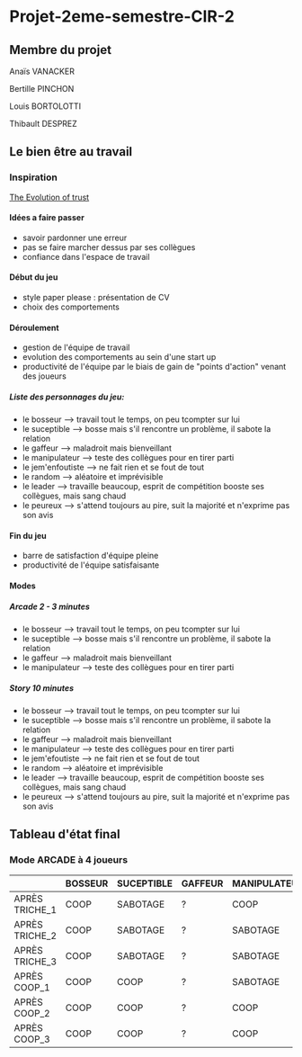 # Projet-2eme-semestre-CIR-2


## Membre du projet 
Anaïs VANACKER 

Bertille PINCHON

Louis BORTOLOTTI

Thibault DESPREZ

## Le bien être au travail
	
### Inspiration
[The Evolution of trust](http://ayowel.github.io/trust/)

#### Idées a faire passer
- savoir pardonner une erreur
- pas se faire marcher dessus par ses collègues
- confiance dans l'espace de travail

#### Début du jeu
- style paper please : présentation de CV
- choix des comportements

#### Déroulement 
- gestion de l'équipe de travail
- evolution des comportements au sein d'une start up
- productivité de l'équipe par le biais de gain de "points d'action" venant des joueurs

##### Liste des personnages du jeu:
- le bosseur --> travail tout le temps, on peu tcompter sur lui
- le suceptible --> bosse mais s'il rencontre un problème, il sabote la relation
- le gaffeur --> maladroit mais bienveillant
- le manipulateur --> teste des collègues pour en tirer parti
- le jem'enfoutiste --> ne fait rien et se fout de tout
- le random --> aléatoire et imprévisible
- le leader --> travaille beaucoup, esprit de compétition booste ses collègues, mais sang chaud
- le peureux --> s'attend toujours au pire, suit la majorité et n'exprime pas son avis

#### Fin du jeu 
- barre de satisfaction d'équipe pleine
- productivité de l'équipe satisfaisante

#### Modes

##### Arcade 2 - 3 minutes
- le bosseur --> travail tout le temps, on peu tcompter sur lui
- le suceptible --> bosse mais s'il rencontre un problème, il sabote la relation
- le gaffeur --> maladroit mais bienveillant
- le manipulateur --> teste des collègues pour en tirer parti
 
##### Story 10 minutes
- le bosseur --> travail tout le temps, on peu tcompter sur lui
- le suceptible --> bosse mais s'il rencontre un problème, il sabote la relation
- le gaffeur --> maladroit mais bienveillant
- le manipulateur --> teste des collègues pour en tirer parti
- le jem'efoutiste --> ne fait rien et se fout de tout
- le random --> aléatoire et imprévisible
- le leader --> travaille beaucoup, esprit de compétition booste ses collègues, mais sang chaud
- le peureux --> s'attend toujours au pire, suit la majorité et n'exprime pas son avis


## Tableau d'état final

### Mode ARCADE à 4 joueurs
|	|BOSSEUR|SUCEPTIBLE|GAFFEUR|MANIPULATEUR|
|--|--|--|--|--|
|APRÈS TRICHE_1|COOP|SABOTAGE|?|COOP|
|APRÈS TRICHE_2|COOP|SABOTAGE|?|SABOTAGE|
|APRÈS TRICHE_3|COOP|SABOTAGE|?|SABOTAGE|
|APRÈS COOP_1|COOP|COOP|?|SABOTAGE|
|APRÈS COOP_2|COOP|COOP|?|COOP|
|APRÈS COOP_3|COOP|COOP|?|COOP|



















